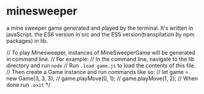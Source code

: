# minesweeper
a mine sweeper game generated and played by the terminal.
It's written in javaScript.
the ES6 version in src and the ES5 version(transpilation by npm packages) in lib.

// To play Minesweeper, instances of MineSweeperGame will be generated in command line.
// For example:
// In the command line, navigate to the lib directory and run `node`
// Run `.load game.js` to load the contents of this file.
// Then create a Game instance and run commands like so:
// let game = new Game(3, 3, 3);
// game.playMove(0, 1);
// game.playMove(1, 2);
// When done run `.exit` */
